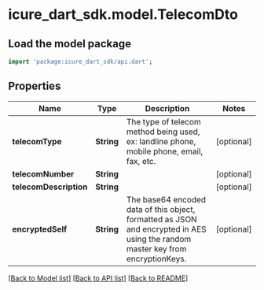 # icure_dart_sdk.model.TelecomDto

## Load the model package
```dart
import 'package:icure_dart_sdk/api.dart';
```

## Properties
Name | Type | Description | Notes
------------ | ------------- | ------------- | -------------
**telecomType** | **String** | The type of telecom method being used, ex: landline phone, mobile phone, email, fax, etc. | [optional]
**telecomNumber** | **String** |  | [optional]
**telecomDescription** | **String** |  | [optional]
**encryptedSelf** | **String** | The base64 encoded data of this object, formatted as JSON and encrypted in AES using the random master key from encryptionKeys. | [optional]

[[Back to Model list]](../README.md#documentation-for-models) [[Back to API list]](../README.md#documentation-for-api-endpoints) [[Back to README]](../README.md)
